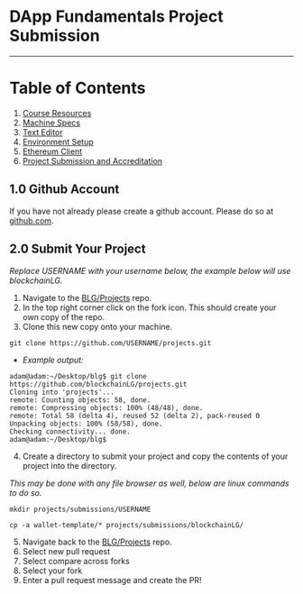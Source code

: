 # DApp Fundamentals Project Submission

---
# Table of Contents
1. [Course Resources](https://github.com/Blockchain-Learning-Group/dapp-fundamentals/blob/master/course-content/Prerequisites.md#10-course-resources)
2. [Machine Specs](https://github.com/Blockchain-Learning-Group/dapp-fundamentals/blob/master/course-content/Prerequisites.md#20-machine-specs)
3. [Text Editor](https://github.com/Blockchain-Learning-Group/dapp-fundamentals/blob/master/course-content/Prerequisites.md#30-text-editor)
4. [Environment Setup](https://github.com/Blockchain-Learning-Group/dapp-fundamentals/blob/master/course-content/Prerequisites.md#40-environment-setup)
5. [Ethereum Client](https://github.com/Blockchain-Learning-Group/dapp-fundamentals/blob/master/course-content/Prerequisites.md#50-ethereum-client)
6. [Project Submission and Accreditation](https://github.com/Blockchain-Learning-Group/dapp-fundamentals/blob/master/course-content/Prerequisites.md#50-project-submission-and-accreditation)

## 1.0 Github Account
If you have not already please create a github account.  Please do so at [github.com](https://github.com/).

## 2.0 Submit Your Project

*Replace USERNAME with your username below, the example below will use blockchainLG.*
1. Navigate to the [BLG/Projects](https://github.com/Blockchain-Learning-Group/projects) repo.
2. In the top right corner click on the fork icon. This should create your own copy of the repo.
3. Clone this new copy onto your machine.
```
git clone https://github.com/USERNAME/projects.git
```
- *Example output:*
```
adam@adam:~/Desktop/blg$ git clone https://github.com/blockchainLG/projects.git
Cloning into 'projects'...
remote: Counting objects: 58, done.
remote: Compressing objects: 100% (48/48), done.
remote: Total 58 (delta 4), reused 52 (delta 2), pack-reused 0
Unpacking objects: 100% (58/58), done.
Checking connectivity... done.
adam@adam:~/Desktop/blg$
```
4. Create a directory to submit your project and copy the contents of your project into the directory.

*This may be done with any file browser as well, below are linux commands to do so.*
```
mkdir projects/submissions/USERNAME
```
```
cp -a wallet-template/* projects/submissions/blockchainLG/
```
5. Navigate back to the [BLG/Projects](https://github.com/Blockchain-Learning-Group/projects) repo.
6. Select new pull request
7. Select compare across forks
8. Select your fork
9. Enter a pull request message and create the PR!
